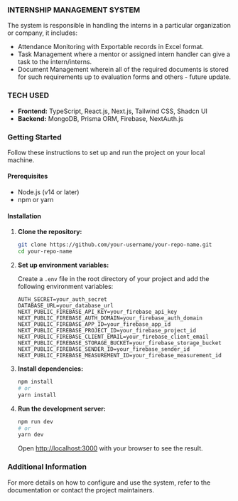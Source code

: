 ### INTERNSHIP MANAGEMENT SYSTEM

The system is responsible in handling the interns in a particular organization or company, it includes:

- Attendance Monitoring with Exportable records in Excel format.
- Task Management where a mentor or assigned intern handler can give a task to the intern/interns.
- Document Management wherein all of the required documents is stored for such requirements up to evaluation forms and others - future update.

### TECH USED

- **Frontend:** TypeScript, React.js, Next.js, Tailwind CSS, Shadcn UI
- **Backend:** MongoDB, Prisma ORM, Firebase, NextAuth.js

### Getting Started

Follow these instructions to set up and run the project on your local machine.

#### Prerequisites

- Node.js (v14 or later)
- npm or yarn

#### Installation

1. **Clone the repository:**

   ```sh
   git clone https://github.com/your-username/your-repo-name.git
   cd your-repo-name
   ```

2. **Set up environment variables:**

   Create a `.env` file in the root directory of your project and add the following environment variables:

   ```properties
   AUTH_SECRET=your_auth_secret
   DATABASE_URL=your_database_url
   NEXT_PUBLIC_FIREBASE_API_KEY=your_firebase_api_key
   NEXT_PUBLIC_FIREBASE_AUTH_DOMAIN=your_firebase_auth_domain
   NEXT_PUBLIC_FIREBASE_APP_ID=your_firebase_app_id
   NEXT_PUBLIC_FIREBASE_PROJECT_ID=your_firebase_project_id
   NEXT_PUBLIC_FIREBASE_CLIENT_EMAIL=your_firebase_client_email
   NEXT_PUBLIC_FIREBASE_STORAGE_BUCKET=your_firebase_storage_bucket
   NEXT_PUBLIC_FIREBASE_SENDER_ID=your_firebase_sender_id
   NEXT_PUBLIC_FIREBASE_MEASUREMENT_ID=your_firebase_measurement_id
   ```

3. **Install dependencies:**

   ```sh
   npm install
   # or
   yarn install
   ```

4. **Run the development server:**

   ```sh
   npm run dev
   # or
   yarn dev
   ```

   Open [http://localhost:3000](http://localhost:3000) with your browser to see the result.

### Additional Information

For more details on how to configure and use the system, refer to the documentation or contact the project maintainers.
